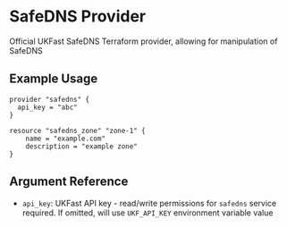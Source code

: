 # SafeDNS Provider

Official UKFast SafeDNS Terraform provider, allowing for manipulation of SafeDNS

## Example Usage

```hcl
provider "safedns" {
  api_key = "abc"
}

resource "safedns_zone" "zone-1" {
    name = "example.com"
    description = "example zone"
}
```

## Argument Reference

* `api_key`: UKFast API key - read/write permissions for `safedns` service required. If omitted, will use `UKF_API_KEY` environment variable value